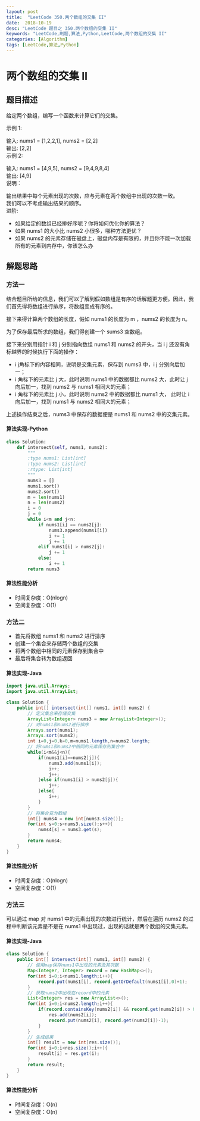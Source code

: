 ```yaml
---
layout: post
title:  "LeetCode 350.两个数组的交集 II"
date:  2018-10-19
desc: "LeetCode 题目之 350.两个数组的交集 II"
keywords: "LeetCode,刷题,算法,Python,LeetCode,两个数组的交集 II"
categories: [Algorithm]
tags: [LeetCode,算法,Python]
---
```

# 两个数组的交集 II

## 题目描述

给定两个数组，编写一个函数来计算它们的交集。

示例 1:

输入: nums1 = [1,2,2,1], nums2 = [2,2]<br/>
输出: [2,2]<br/>
示例 2:<br/>

输入: nums1 = [4,9,5], nums2 = [9,4,9,8,4]<br/>
输出: [4,9]<br/>
说明：<br/>

输出结果中每个元素出现的次数，应与元素在两个数组中出现的次数一致。<br/>
我们可以不考虑输出结果的顺序。<br/>
进阶:<br/>

- 如果给定的数组已经排好序呢？你将如何优化你的算法？<br/>
- 如果 nums1 的大小比 nums2 小很多，哪种方法更优？<br/>
- 如果 nums2 的元素存储在磁盘上，磁盘内存是有限的，并且你不能一次加载所有的元素到内存中，你该怎么办

## 解题思路

### 方法一

结合题目所给的信息，我们可以了解到假如数组是有序的话解题更方便。因此，我们首先得将数组进行排序，将数组变成有序的。

接下来得计算两个数组的长度，假如 nums1 的长度为 m ，nums2 的长度为 n。

为了保存最后所求的数组，我们得创建一个 sums3 空数组。

接下来分别用指针 i 和 j 分别指向数组 nums1 和 nums2 的开头，当 i j 还没有角标越界的时候执行下面的操作：

- i j角标下的内容相同，说明是交集元素，保存到 nums3 中，i j 分别向后加一；
- i 角标下的元素比 j 大，此时说明 nums1 中的数据都比 nums2 大，此时让 j 向后加一，找到 nums2 与 nums1 相同大的元素；
- i 角标下的元素比 j 小，此时说明 nums2 中的数据都比 nums1 大， 此时让 i 向后加一，找到 nums1 与 nums2 相同大的元素；

上述操作结束之后，nums3 中保存的数据便是 nums1 和 nums2 中的交集元素。

#### 算法实现-Python

```python
class Solution:
    def intersect(self, nums1, nums2):
        """
        :type nums1: List[int]
        :type nums2: List[int]
        :rtype: List[int]
        """
        nums3 = []
        nums1.sort()
        nums2.sort()
        m = len(nums1)
        n = len(nums2)
        i = 0
        j = 0
        while i<m and j<n:
            if nums1[i] == nums2[j]:
                nums3.append(nums1[i])
                i += 1
                j += 1
            elif nums1[i] > nums2[j]:
                j += 1
            else:
                i += 1
        return nums3
```

#### 算法性能分析

- 时间复杂度：O(nlogn)
- 空间复杂度：O(1)

### 方法二

- 首先将数组 nums1 和 nums2 进行排序
- 创建一个集合来存储两个数组的交集
- 将两个数组中相同的元素保存到集合中
- 最后将集合转为数组返回

#### 算法实现-Java

```java
import java.util.Arrays;
import java.util.ArrayList;

class Solution {
    public int[] intersect(int[] nums1, int[] nums2) {
        // 定义集合来存储交集
        ArrayList<Integer> nums3 = new ArrayList<Integer>();
        // 对nums1和nums2进行排序
        Arrays.sort(nums1);
        Arrays.sort(nums2);
        int i=0,j=0,k=0,m=nums1.length,n=nums2.length;
        // 将nums1和nums2中相同的元素保存到集合中
        while(i<m&&j<n){
            if(nums1[i]==nums2[j]){
                nums3.add(nums1[i]);
                i++;
                j++;
            }else if(nums1[i] > nums2[j]){
                j++;
            }else{
                i++;
            }
        }
        // 将集合变为数组
        int[] nums4 = new int[nums3.size()];
        for(int s=0;s<nums3.size();s++){
            nums4[s] = nums3.get(s);
        }
        return nums4;
    }
}
```

#### 算法性能分析

- 时间复杂度：O(nlogn)
- 空间复杂度：O(1)

### 方法三

可以通过 map 对 nums1 中的元素出现的次数进行统计，然后在遍历 nums2 的过程中判断该元素是不是在 nums1 中出现过，出现的话就是两个数组的交集元素。

#### 算法实现-Java

```java
class Solution {
    public int[] intersect(int[] nums1, int[] nums2) {
        // 使用map保存nums1中出现的元素及其次数
        Map<Integer, Integer> record = new HashMap<>();
        for(int i=0;i<nums1.length;i++){
            record.put(nums1[i], record.getOrDefault(nums1[i],0)+1);
        }
        // 获取nums2中出现在record中的元素
        List<Integer> res = new ArrayList<>();
        for(int i=0;i<nums2.length;i++){
            if(record.containsKey(nums2[i]) && record.get(nums2[i]) > 0){
                res.add(nums2[i]);
                record.put(nums2[i], record.get(nums2[i])-1);
            }
        }
        // 生成结果
        int[] result = new int[res.size()];
        for(int i=0;i<res.size();i++){
            result[i] = res.get(i);
        }
        return result;
    }
}
```

#### 算法性能分析

- 时间复杂度：O(n)
- 空间复杂度：O(n)